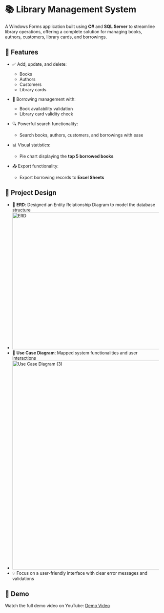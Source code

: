 # 📚 Library Management System

A Windows Forms application built using **C#** and **SQL Server** to streamline library operations, offering a complete solution for managing books, authors, customers, library cards, and borrowings.

## 🚀 Features

- ✅ Add, update, and delete:
  - Books
  - Authors
  - Customers
  - Library cards

- 🔄 Borrowing management with:
  - Book availability validation
  - Library card validity check

- 🔍 Powerful search functionality:
  - Search books, authors, customers, and borrowings with ease

- 📊 Visual statistics:
  - Pie chart displaying the **top 5 borrowed books**

- 📤 Export functionality:
  - Export borrowing records to **Excel Sheets**

## 🧠 Project Design

- 📐 **ERD**: Designed an Entity Relationship Diagram to model the database structure
- <img width="871" height="446" alt="ERD" src="https://github.com/user-attachments/assets/9f56ac12-26ea-4314-b500-a98fa247f10d" />
- 🎯 **Use Case Diagram**: Mapped system functionalities and user interactions
- <img width="741" height="681" alt="Use Case Diagram (3)" src="https://github.com/user-attachments/assets/e1629d6a-cef0-45c1-9463-1332fac82537" />
- 💡 Focus on a user-friendly interface with clear error messages and validations


## 🎥 Demo

Watch the full demo video on YouTube: [Demo Video]()

